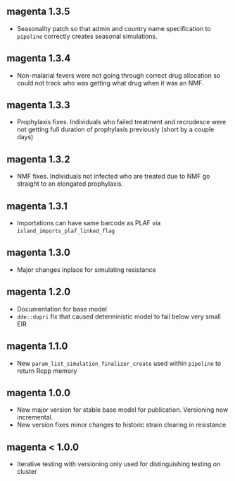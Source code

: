 ## magenta 1.3.5

* Seasonality patch so that admin and country name specification to `pipeline`
correctly creates seasonal simulations.

## magenta 1.3.4

* Non-malarial fevers were not going through correct drug allocation so could not
track who was getting what drug when it was an NMF.

## magenta 1.3.3

* Prophylaxis fixes. Individuals who failed treatment and recrudesce were not getting
full duration of prophylaxis previously (short by a couple days) 

## magenta 1.3.2

* NMF fixes. Individuals not infected who are treated due to NMF go straight to 
an elongated prophylaxis. 

## magenta 1.3.1

* Importations can have same barcode as PLAF via `island_imports_plaf_linked_flag`

## magenta 1.3.0

* Major changes inplace for simulating resistance

## magenta 1.2.0

* Documentation for base model
* `dde::dopri` fix that caused deterministic model to fail below very small EIR

## magenta 1.1.0

* New `param_list_simulation_finalizer_create` used within `pipeline` to return Rcpp memory

## magenta 1.0.0

* New major version for stable base model for publication. Versioning now incremental. 
* New version fixes minor changes to historic strain clearing in resistance

## magenta < 1.0.0

* Iterative testing with versioning only used for distinguishing testing on cluster
